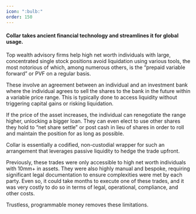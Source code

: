```yaml
---
icon: ":bulb:"
order: 150
---
```

#### Collar takes ancient financial technology and streamlines it for global usage.

Top wealth advisory firms help high net worth individuals with large, concentrated single stock positions avoid liquidation using various tools, the most notorious of which, among numerous others, is the “prepaid variable forward” or PVF on a regular basis.

These involve an agreement between an individual and an investment bank where the individual agrees to sell the shares to the bank in the future within a variable price range. This is typically done to access liquidity without triggering capital gains or risking liquidation.

If the price of the asset increases, the individual can renegotiate the range higher, unlocking a bigger loan. They can even elect to use other shares they hold to “net share settle” or post cash in lieu of shares in order to roll and maintain the position for as long as possible.

Collar is essentially a codified, non-custodial wrapper for such an arrangement that leverages passive liquidity to hedge the trade upfront.

Previously, these trades were only accessible to high net worth individuals with 10mm+ in assets. They were also highly manual and bespoke, requiring significant legal documentation to ensure complexities were met by each party. Even so, it could take months to execute one of these trades, and it was very costly to do so in terms of legal, operational, compliance, and other costs.

Trustless, programmable money removes these limitations.